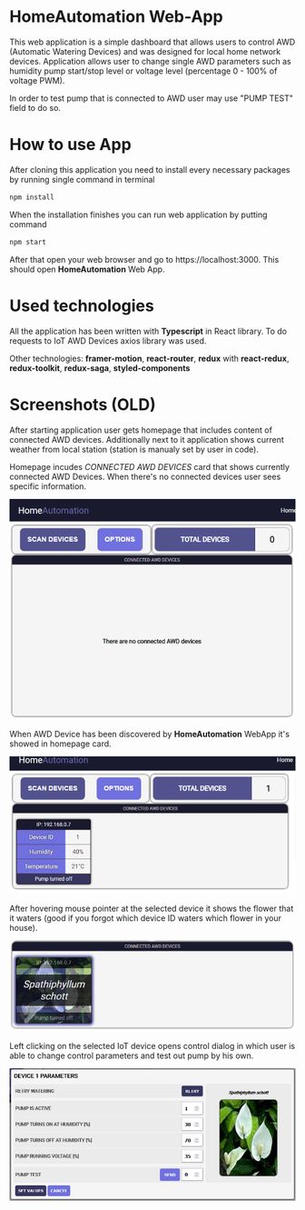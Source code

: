 # HomeAutomation Web-App

This web application is a simple dashboard that allows users to control AWD (Automatic Watering Devices) and was designed for local home network devices. Application allows user to change single AWD parameters such as humidity pump start/stop level or voltage level (percentage 0 - 100% of voltage PWM).

In order to test pump that is connected to AWD user may use "PUMP TEST" field to do so.

# How to use App

After cloning this application you need to install every necessary packages by running single command in terminal

```sh
npm install
```

When the installation finishes you can run web application by putting command

```sh
npm start
```

After that open your web browser and go to https://localhost:3000. This should open **HomeAutomation** Web App.

# Used technologies

All the application has been written with **Typescript** in React library. To do requests to IoT AWD Devices axios library was used.

Other technologies: **framer-motion**, **react-router**, **redux** with **react-redux**, **redux-toolkit**, **redux-saga**, **styled-components**

# Screenshots (OLD)

After starting application user gets homepage that includes content of connected AWD devices. Additionally next to it application shows current weather from local station (station is manualy set by user in code).

Homepage incudes _CONNECTED AWD DEVICES_ card that shows currently connected AWD Devices. When there's no connected devices user sees specific information.

![main-no-devices-found](screenshots/screen1.png?raw=true "HomeAutomation no device")

When AWD Device has been discovered by **HomeAutomation** WebApp it's showed in homepage card.

![main-single-device-connected](screenshots/screen2.png?raw=true "HomeAutomation single device")

After hovering mouse pointer at the selected device it shows the flower that it waters (good if you forgot which device ID waters which flower in your house).

![main-mouse-hover](screenshots/screen3.png?raw=true "HomeAutomation hover selected device")

Left clicking on the selected IoT device opens control dialog in which user is able to change control parameters and test out pump by his own.

![main-single-device-menu](screenshots/screen4.png?raw=true "HomeAutomation dialog")
